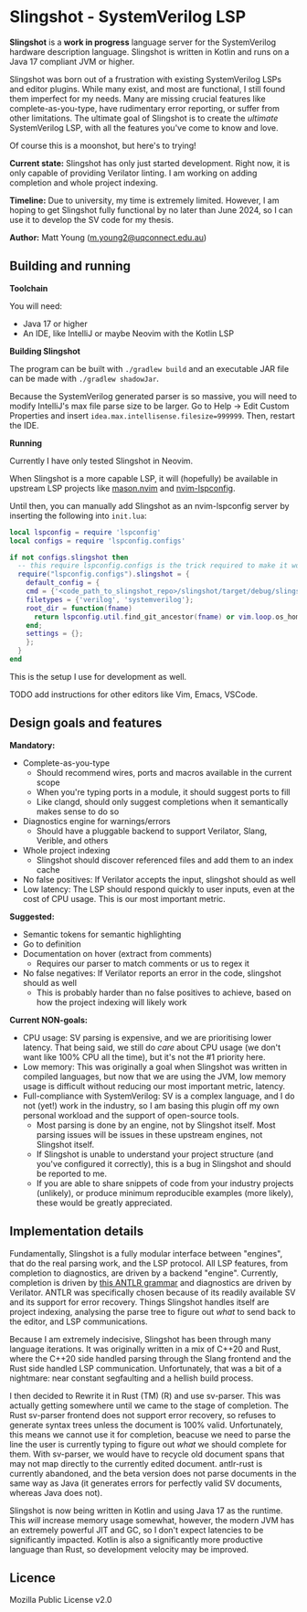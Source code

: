 # Slingshot - SystemVerilog LSP
**Slingshot** is a **work in progress** language server for the SystemVerilog hardware description language.
Slingshot is written in Kotlin and runs on a Java 17 compliant JVM or higher.

Slingshot was born out of a frustration with existing SystemVerilog LSPs and editor plugins. While many exist,
and most are functional, I still found them imperfect for my needs. Many are missing crucial features like
complete-as-you-type, have rudimentary error reporting, or suffer from other limitations. The ultimate goal of 
Slingshot is to create the _ultimate_ SystemVerilog LSP, with all the features you've come to know and love. 

Of course this is a moonshot, but here's to trying!

**Current state:** Slingshot has only just started development. Right now, it is only capable of providing
Verilator linting. I am working on adding completion and whole project indexing.

**Timeline:** Due to university, my time is extremely limited. However, I am hoping to get Slingshot fully
functional by no later than June 2024, so I can use it to develop the SV code for my thesis.

**Author:** Matt Young (m.young2@uqconnect.edu.au)

## Building and running
**Toolchain**

You will need:
- Java 17 or higher
- An IDE, like IntelliJ or maybe Neovim with the Kotlin LSP

**Building Slingshot**

The program can be built with `./gradlew build` and an executable JAR file can be made with `./gradlew shadowJar`.

Because the SystemVerilog generated parser is so massive, you will need to modify IntelliJ's max file parse
size to be larger. Go to Help -> Edit Custom Properties and insert `idea.max.intellisense.filesize=999999`.
Then, restart the IDE.

**Running**

Currently I have only tested Slingshot in Neovim.

When Slingshot is a more capable LSP, it will (hopefully) be available in upstream LSP projects like
[mason.nvim](https://github.com/williamboman/mason.nvim) and [nvim-lspconfig](https://github.com/neovim/nvim-lspconfig).

Until then, you can manually add Slingshot as an nvim-lspconfig server by inserting the following into `init.lua`:

```lua
local lspconfig = require 'lspconfig'
local configs = require 'lspconfig.configs'

if not configs.slingshot then
  -- this require lspconfig.configs is the trick required to make it work
  require("lspconfig.configs").slingshot = {
    default_config = {
    cmd = {'<code_path_to_slingshot_repo>/slingshot/target/debug/slingshot'};
    filetypes = {'verilog', 'systemverilog'};
    root_dir = function(fname)
      return lspconfig.util.find_git_ancestor(fname) or vim.loop.os_homedir()
    end;
    settings = {};
    };
  }
end
```

This is the setup I use for development as well.

TODO add instructions for other editors like Vim, Emacs, VSCode.

## Design goals and features
**Mandatory:**
- Complete-as-you-type
    - Should recommend wires, ports and macros available in the current scope
    - When you're typing ports in a module, it should suggest ports to fill
    - Like clangd, should only suggest completions when it semantically makes sense to do so
- Diagnostics engine for warnings/errors
    - Should have a pluggable backend to support Verilator, Slang, Verible, and others
- Whole project indexing
    - Slingshot should discover referenced files and add them to an index cache
- No false positives: If Verilator accepts the input, slingshot should as well
- Low latency: The LSP should respond quickly to user inputs, even at the cost of CPU usage. This is our most
important metric.

**Suggested:**
- Semantic tokens for semantic highlighting
- Go to definition 
- Documentation on hover (extract from comments)
    - Requires our parser to match comments or us to regex it
- No false negatives: If Verilator reports an error in the code, slingshot should as well
    - This is probably harder than no false positives to achieve, based on how the project indexing will likely
    work

**Current NON-goals:**
- CPU usage: SV parsing is expensive, and we are prioritising lower latency. That being said, we still do _care_
about CPU usage (we don't want like 100% CPU all the time), but it's not the #1 priority here.
- Low memory: This was originally a goal when Slingshot was written in compiled languages, but now that we are
using the JVM, low memory usage is difficult without reducing our most important metric, latency.
- Full-compliance with SystemVerilog: SV is a complex language, and I do not (yet!) work in the
industry, so I am basing this plugin off my own personal workload and the support of open-source tools.
    - Most parsing is done by an engine, not by Slingshot itself. Most parsing issues will be issues in these
    upstream engines, not Slingshot itself.
    - If Slingshot is unable to understand your project structure (and you've configured it correctly), this is
    a bug in Slingshot and should be reported to me.
    - If you are able to share snippets of code from your industry projects (unlikely), or produce minimum
    reproducible examples (more likely), these would be greatly appreciated.

## Implementation details
Fundamentally, Slingshot is a fully modular interface between "engines", that do the real parsing work, and
the LSP protocol. All LSP features, from completion to diagnostics, are driven by
a backend "engine". Currently, completion is driven by 
[this ANTLR grammar](https://github.com/antlr/grammars-v4/tree/master/verilog/systemverilog)
and diagnostics are driven by Verilator. ANTLR was specifically chosen because of its readily available SV and its support
for error recovery. Things Slingshot handles itself are project indexing, analysing the parse tree to figure out _what_ 
to send back to the editor, and LSP communications.

Because I am extremely indecisive, Slingshot has been through many language iterations. It was originally written in
a mix of C++20 and Rust, where the C++20 side handled parsing through the Slang frontend and the Rust side handled
LSP communication. Unfortunately, that was a bit of a nightmare: near constant segfaulting and a hellish build process.

I then decided to Rewrite it in Rust (TM) (R) and use sv-parser. This was actually getting somewhere until we came
to the stage of completion. The Rust sv-parser frontend does not support error recovery, so refuses to generate syntax
trees unless the document is 100% valid. Unfortunately, this means we cannot use it for completion, beacuse we need
to parse the line the user is currently typing to figure out _what_ we should complete for them. With sv-parser, we
would have to recycle old document spans that may not map directly to the currently edited document. antlr-rust is
currently abandoned, and the beta version does not parse documents in the same way as Java (it generates errors for
perfectly valid SV documents, whereas Java does not).

Slingshot is now being written in Kotlin and using Java 17 as the runtime. This _will_ increase memory usage somewhat, 
however, the modern JVM has an extremely powerful JIT and GC, so I don't expect latencies to be significantly impacted.
Kotlin is also a significantly more productive language than Rust, so development velocity may be improved.

## Licence
Mozilla Public License v2.0
